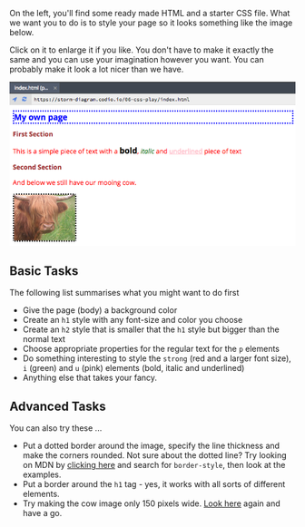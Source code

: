 On the left, you'll find some ready made HTML and a starter CSS file. What we want you to do is to style your page so it looks something like the image below. 

Click on it to enlarge it if you like. You don't have to make it exactly the same and you can use your imagination however you want. You can probably make it look a lot nicer than we have.

![](.guides/img/css-play-1.png)


## Basic Tasks
The following list summarises what you might want to do first

- Give the page (body) a background color
- Create an `h1` style with any font-size and color you choose
- Create an `h2` style that is smaller that the `h1` style but bigger than the normal text
- Choose appropriate properties for the regular text for the `p` elements
- Do something interesting to style the `strong` (red and a larger font size), `i` (green) and `u` (pink) elements (bold, italic and underlined)
- Anything else that takes your fancy.

## Advanced Tasks
You can also try these ...

- Put a dotted border around the image, specify the line thickness and make the corners rounded. Not sure about the dotted line? Try looking on MDN by [clicking here](https://developer.mozilla.org/en-US/docs/Web/CSS/Reference) and search for `border-style`, then look at the examples.
- Put a border around the `h1` tag - yes, it works with all sorts of different elements.
- Try making the cow image only 150 pixels wide. [Look here](https://developer.mozilla.org/en-US/docs/Web/CSS/Reference) again and have a go.
